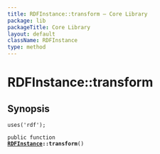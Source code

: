 ```yaml
---
title: RDFInstance::transform — Core Library
package: lib
packageTitle: Core Library
layout: default
className: RDFInstance
type: method
---
```


# RDFInstance::transform

## Synopsis

<code>uses('rdf');</code>

<code>public function <b><a href="RDFInstance">RDFInstance</a>::transform</b>()</code>

